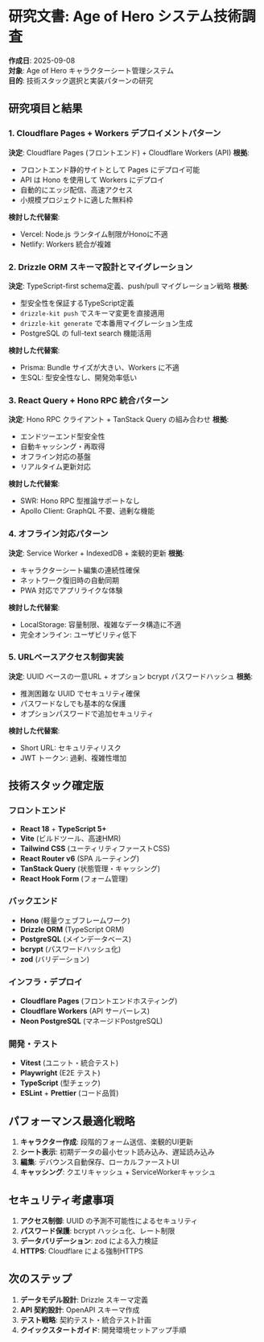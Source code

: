 # 研究文書: Age of Hero システム技術調査

**作成日**: 2025-09-08  
**対象**: Age of Hero キャラクターシート管理システム  
**目的**: 技術スタック選択と実装パターンの研究

## 研究項目と結果

### 1. Cloudflare Pages + Workers デプロイメントパターン

**決定**: Cloudflare Pages (フロントエンド) + Cloudflare Workers (API)
**根拠**: 
- フロントエンド静的サイトとして Pages にデプロイ可能
- API は Hono を使用して Workers にデプロイ
- 自動的にエッジ配信、高速アクセス
- 小規模プロジェクトに適した無料枠

**検討した代替案**: 
- Vercel: Node.js ランタイム制限がHonoに不適
- Netlify: Workers 統合が複雑

### 2. Drizzle ORM スキーマ設計とマイグレーション

**決定**: TypeScript-first schema定義、push/pull マイグレーション戦略
**根拠**:
- 型安全性を保証するTypeScript定義
- `drizzle-kit push` でスキーマ変更を直接適用
- `drizzle-kit generate` で本番用マイグレーション生成
- PostgreSQL の full-text search 機能活用

**検討した代替案**:
- Prisma: Bundle サイズが大きい、Workers に不適
- 生SQL: 型安全性なし、開発効率低い

### 3. React Query + Hono RPC 統合パターン

**決定**: Hono RPC クライアント + TanStack Query の組み合わせ
**根拠**:
- エンドツーエンド型安全性
- 自動キャッシング・再取得
- オフライン対応の基盤
- リアルタイム更新対応

**検討した代替案**:
- SWR: Hono RPC 型推論サポートなし
- Apollo Client: GraphQL 不要、過剰な機能

### 4. オフライン対応パターン

**決定**: Service Worker + IndexedDB + 楽観的更新
**根拠**:
- キャラクターシート編集の連続性確保
- ネットワーク復旧時の自動同期
- PWA 対応でアプリライクな体験

**検討した代替案**:
- LocalStorage: 容量制限、複雑なデータ構造に不適
- 完全オンライン: ユーザビリティ低下

### 5. URLベースアクセス制御実装

**決定**: UUID ベースの一意URL + オプション bcrypt パスワードハッシュ
**根拠**:
- 推測困難な UUID でセキュリティ確保
- パスワードなしでも基本的な保護
- オプションパスワードで追加セキュリティ

**検討した代替案**:
- Short URL: セキュリティリスク
- JWT トークン: 過剰、複雑性増加

## 技術スタック確定版

### フロントエンド
- **React 18** + **TypeScript 5+**
- **Vite** (ビルドツール、高速HMR)
- **Tailwind CSS** (ユーティリティファーストCSS)
- **React Router v6** (SPA ルーティング)
- **TanStack Query** (状態管理・キャッシング)
- **React Hook Form** (フォーム管理)

### バックエンド
- **Hono** (軽量ウェブフレームワーク)
- **Drizzle ORM** (TypeScript ORM)
- **PostgreSQL** (メインデータベース)
- **bcrypt** (パスワードハッシュ化)
- **zod** (バリデーション)

### インフラ・デプロイ
- **Cloudflare Pages** (フロントエンドホスティング)
- **Cloudflare Workers** (API サーバーレス)
- **Neon PostgreSQL** (マネージドPostgreSQL)

### 開発・テスト
- **Vitest** (ユニット・統合テスト)
- **Playwright** (E2E テスト)
- **TypeScript** (型チェック)
- **ESLint** + **Prettier** (コード品質)

## パフォーマンス最適化戦略

1. **キャラクター作成**: 段階的フォーム送信、楽観的UI更新
2. **シート表示**: 初期データの最小セット読み込み、遅延読み込み
3. **編集**: デバウンス自動保存、ローカルファーストUI
4. **キャッシング**: クエリキャッシュ + ServiceWorkerキャッシュ

## セキュリティ考慮事項

1. **アクセス制御**: UUID の予測不可能性によるセキュリティ
2. **パスワード保護**: bcrypt ハッシュ化、レート制限
3. **データバリデーション**: zod による入力検証
4. **HTTPS**: Cloudflare による強制HTTPS

## 次のステップ

1. **データモデル設計**: Drizzle スキーマ定義
2. **API 契約設計**: OpenAPI スキーマ作成
3. **テスト戦略**: 契約テスト・統合テスト計画
4. **クイックスタートガイド**: 開発環境セットアップ手順